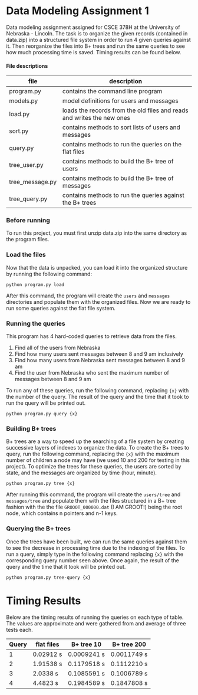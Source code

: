# Data Modeling Assignment 1

Data modeling assignment assigned for CSCE 378H at the University of Nebraska - Lincoln. The task is to organize the given records (contained in data.zip) into a  structured file system in order to run 4 given queries against it. Then reorganize the files into B+ trees and run the same queries to see how much processing time is saved. Timing results can be found below.

#### File descriptions

| file | description |
|---|---|
| program.py | contains the command line program |
| models.py | model definitions for users and messages |
| load.py | loads the records from the old files and reads and writes the new ones |
| sort.py | contains methods to sort lists of users and messages |
| query.py | contains methods to run the queries on the flat files |
| tree_user.py | contains methods to build the B+ tree of users |
| tree_message.py | contains methods to build the B+ tree of messages |
| tree_query.py | contains methods to run the queries against the B+ trees |

### Before running

To run this project, you must first unzip data.zip into the same directory as the program files.

### Load the files

Now that the data is unpacked, you can load it into the organized structure by running the following command:

`python program.py load`

After this command, the program will create the `users` and `messages` directories and populate them with the organized files. Now we are ready to run some queries against the flat file system.

### Running the queries

This program has 4 hard-coded queries to retrieve data from the files.

<ol>
  <li>Find all of the users from Nebraska</li>
  <li>Find how many users sent messages between 8 and 9 am inclusively</li>
  <li>Find how many users from Nebraska sent messages between 8 and 9 am</li>
  <li>Find the user from Nebraska who sent the maximum number of messages between 8 and 9 am</li>
</ol>

To run any of these queries, run the following command, replacing `{x}` with the number of the query. The result of the query and the time that it took to run the query will be printed out.

`python program.py query {x}`

### Building B+ trees

B+ trees are a way to speed up the searching of a file system by creating successive layers of indexes to organize the data. To create the B+ trees to query, run the following command, replacing the `{x}` with the maximum number of children a node may have (we used 10 and 200 for testing in this project). To optimize the trees for these queries, the users are sorted by state, and the messages are organized by time (hour, minute).

`python program.py tree {x}`

After running this command, the program will create the `users/tree` and `messages/tree` and populate them with the files structured in a B+ tree fashion with the the file `GROOOT_000000.dat` (I AM GROOT!) being the root node, which contains n pointers and n-1 keys.

### Querying the B+ trees

Once the trees have been built, we can run the same queries against them to see the decrease in processing time due to the indexing of the files. To run a query, simply type in the following command replacing `{x}` with the corresponding query number seen above. Once again, the result of the query and the time that it took will be printed out.

`python program.py tree-query {x}`

# Timing Results

Below are the timing results of running the queries on each type of table. The values are approximate and were gathered from and average of three tests each.

| Query | flat files | B+ tree 10 | B+ tree 200 |
|---|---|---|---|
| 1 | 0.02912 s | 0.0009241 s | 0.0011749 s |
| 2 | 1.91538 s | 0.1179518 s | 0.1112210 s |
| 3 | 2.0338 s | 0.1085591 s | 0.1006789 s |
| 4 | 4.4823 s | 0.1984589 s | 0.1847808 s |
